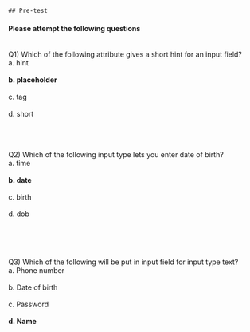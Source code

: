     ## Pre-test
#### Please attempt the following questions

<br>Q1) Which of the following attribute gives a short hint for an input field?
<br>a.	hint<br>
<br><b>b.	placeholder</b><br>
<br>c.	tag<br>
<br>d.	short<br><br>
<br>


<br>Q2) Which of the following input type lets you enter date of birth?
<br>a.	time<br>
<br><b>b.	date</b><br>
<br>c.	birth<br>
<br>d.	dob<br><br>

<br>

<br>Q3) Which of the following will be put in input field for input type text?
<br>a.	Phone number<br>
<br>b.	Date of birth<br>
<br>c.	Password<br>
<br><b>d.	Name</b>
